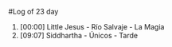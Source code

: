 #Log of 23 day

1. [00:00] Little Jesus - Río Salvaje - La Magia
1. [09:07] Siddhartha - Únicos - Tarde
